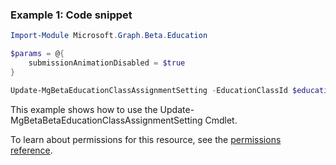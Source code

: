 ### Example 1: Code snippet

```powershellImport-Module Microsoft.Graph.Beta.Education

$params = @{
	submissionAnimationDisabled = $true
}

Update-MgBetaEducationClassAssignmentSetting -EducationClassId $educationClassId -BodyParameter $params
```
This example shows how to use the Update-MgBetaBetaEducationClassAssignmentSetting Cmdlet.
To learn about permissions for this resource, see the [permissions reference](/graph/permissions-reference).

